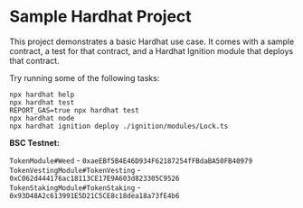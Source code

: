 # Sample Hardhat Project

This project demonstrates a basic Hardhat use case. It comes with a sample contract, a test for that contract, and a Hardhat Ignition module that deploys that contract.

Try running some of the following tasks:

```shell
npx hardhat help
npx hardhat test
REPORT_GAS=true npx hardhat test
npx hardhat node
npx hardhat ignition deploy ./ignition/modules/Lock.ts
```

**BSC Testnet:**

`TokenModule#Weed` - `0xaeEBf5B4E46D934F62187254fFBdaBA50FB40979` <br>
`TokenVestingModule#TokenVesting` - `0xC062d444176ac18113CE17E9A603d823305C9526` <br>
`TokenStakingModule#TokenStaking` - `0x93D48A2c613991E5D21C5CE8c18dea18a73fE4b6` <br>
